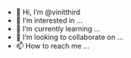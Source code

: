 - 👋 Hi, I’m @vinitthird
- 👀 I’m interested in ...
- 🌱 I’m currently learning ...
- 💞️ I’m looking to collaborate on ...
- 📫 How to reach me ...

<!---
vinitthird/vinitthird is a ✨ special ✨ repository because its `README.md` (this file) appears on your GitHub profile.
You can click the Preview link to take a look at your changes.
--->
